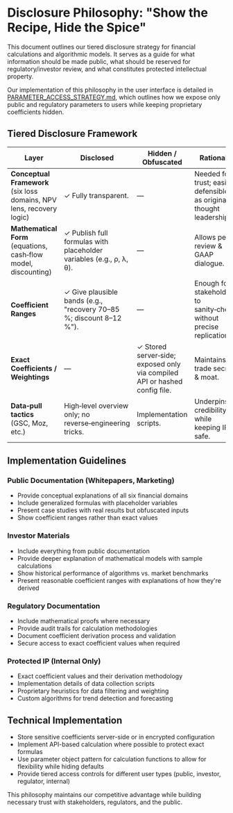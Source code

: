 # Disclosure Philosophy: "Show the Recipe, Hide the Spice"

This document outlines our tiered disclosure strategy for financial calculations and algorithmic models. It serves as a guide for what information should be made public, what should be reserved for regulatory/investor review, and what constitutes protected intellectual property.

Our implementation of this philosophy in the user interface is detailed in [PARAMETER_ACCESS_STRATEGY.md](PARAMETER_ACCESS_STRATEGY.md), which outlines how we expose only public and regulatory parameters to users while keeping proprietary coefficients hidden.

## Tiered Disclosure Framework

| Layer                                                                     | Disclosed                                                           | Hidden / Obfuscated                                                        | Rationale                                                            |
| ------------------------------------------------------------------------- | ------------------------------------------------------------------- | -------------------------------------------------------------------------- | -------------------------------------------------------------------- |
| **Conceptual Framework** <br>(six loss domains, NPV lens, recovery logic) | ✓ Fully transparent.                                                | —                                                                          | Needed for trust; easily defensible as original thought leadership.  |
| **Mathematical Form** <br>(equations, cash‑flow model, discounting)       | ✓ Publish full formulas with placeholder variables (e.g., ρ, λ, θ). | —                                                                          | Allows peer review & GAAP dialogue.                                  |
| **Coefficient Ranges**                                                    | ✓ Give plausible bands (e.g., "recovery 70–85 %; discount 8–12 %"). | —                                                                          | Enough for stakeholders to sanity‑check without precise replication. |
| **Exact Coefficients / Weightings**                                       | —                                                                   | ✓ Stored server‑side; exposed only via compiled API or hashed config file. | Maintains trade secret & moat.                                       |
| **Data‑pull tactics** <br>(GSC, Moz, etc.)                                | High‑level overview only; no reverse‑engineering tricks.            | Implementation scripts.                                                    | Underpins credibility while keeping IP safe.                         |

## Implementation Guidelines

### Public Documentation (Whitepapers, Marketing)

- Provide conceptual explanations of all six financial domains
- Include generalized formulas with placeholder variables
- Present case studies with real results but obfuscated inputs
- Show coefficient ranges rather than exact values

### Investor Materials

- Include everything from public documentation
- Provide deeper explanation of mathematical models with sample calculations
- Show historical performance of algorithms vs. market benchmarks
- Present reasonable coefficient ranges with explanations of how they're derived

### Regulatory Documentation

- Include mathematical proofs where necessary
- Provide audit trails for calculation methodologies
- Document coefficient derivation process and validation
- Secure access to exact coefficient values when required

### Protected IP (Internal Only)

- Exact coefficient values and their derivation methodology
- Implementation details of data collection scripts
- Proprietary heuristics for data filtering and weighting
- Custom algorithms for trend detection and forecasting

## Technical Implementation

- Store sensitive coefficients server-side or in encrypted configuration
- Implement API-based calculation where possible to protect exact formulas
- Use parameter object pattern for calculation functions to allow for flexibility while hiding defaults
- Provide tiered access controls for different user types (public, investor, regulator, internal)

This philosophy maintains our competitive advantage while building necessary trust with stakeholders, regulators, and the public.
